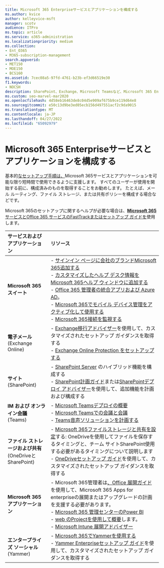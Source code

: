 ```yaml
---
title: Microsoft 365 Enterpriseサービスとアプリケーションを構成する
ms.author: kvice
author: kelleyvice-msft
manager: scotv
audience: ITPro
ms.topic: article
ms.service: o365-administration
ms.localizationpriority: medium
ms.collection:
- Ent_O365
- M365-subscription-management
search.appverid:
- MET150
- MOE150
- BCS160
ms.assetid: 7cec08a5-97fd-4761-b23b-ef3d66519e30
f1.keywords:
- NOCSH
description: SharePoint、Exchange、Microsoft Teamsなど、Microsoft 365 Enterpriseサービスとアプリケーションを構成します。
ms.custom: seo-marvel-mar2020
ms.openlocfilehash: 4d58eb16463de8c04d5e909af675b9ce119d64e8
ms.sourcegitcommit: e50c13d9be3ed05ecb156d497551acf2c9da9015
ms.translationtype: MT
ms.contentlocale: ja-JP
ms.lasthandoff: 04/27/2022
ms.locfileid: "65092979"
---
```

# <a name="configure-microsoft-365-enterprise-services-and-applications"></a>Microsoft 365 Enterpriseサービスとアプリケーションを構成する

基本的[なセットアップ手順は、](../admin/setup/setup.md)Microsoft 365サービスとアプリケーションを可能な限り短時間で使用できるように支援します。 すべてのユーザーが使用を開始する前に、構成済みのものを取得することをお勧めします。 たとえば、メール ルーティング、ファイル ストレージ、または共有ポリシーを構成する場合などです。 
  
Microsoft 365のセットアップに関するヘルプが必要な場合は、**[Microsoft 365](https://www.microsoft.com/fasttrack/microsoft-365)**[サービスとOffice 365 サービスのFastTrackまたはセットアップ ガイドを](setup-guides-for-microsoft-365.md)使用します。
  
|**サービスおよびアプリケーション**|**リソース**|
|:-----|:-----|
|**Microsoft 365 スイート** |- [サインイン ページに会社のブランドMicrosoft 365追加する](https://support.office.com/article/Add-your-company-branding-to-Office-365-Sign-In-Page-a1229cdb-ce19-4da5-90c7-2b9b146aef0a) <br> - [カスタマイズしたヘルプ デスク情報をMicrosoft 365ヘルプ ウィンドウに追加する](https://support.office.com/article/Add-customized-help-desk-info-to-the-Office-365-help-pane-9dd9b104-68f7-4d49-9a30-82561c7d79a3) <br> - [Office 365 管理者の統合アプリおよび Azure AD](https://support.office.com/article/Integrated-Apps-and-Azure-AD-for-Office-365-administrators-cb2250e3-451e-416f-bf4e-363549652c2a)。  <br> - [Microsoft 365でモバイル デバイス管理をアクティブ化して使用する](https://support.office.microsoft.com/article/Manage-mobile-devices-in-Office-365-dd892318-bc44-4eb1-af00-9db5430be3cd) <br> - [Microsoft 365接続を監視する](monitor-connectivity.md) |
|**電子メール** <br> (Exchange Online) | - [Exchange移行アドバイザー](https://aka.ms/office365setup)を使用して、カスタマイズされたセットアップ ガイダンスを取得する  <br> - [Exchange Online Protection をセットアップする](/exchange/standalone-eop/set-up-your-eop-service) |
|**サイト** <br> (SharePoint) | - [SharePoint Server](/SharePoint/hybrid/hybrid) のハイブリッド機能を構成する <br> - [SharePoint計画ガイド](https://support.office.com/article/SharePoint-Online-Planning-Guide-for-Office-365-for-business-d5089cdf-3fd2-4230-acbd-20ecda2f9bb8)または[SharePointデプロイ アドバイザー](https://aka.ms/spoguidance)を使用して、追加機能を計画および構成する|
|**IM および オンライン会議** <br> (Teams) | - [Microsoft Teamsデプロイの概要](/microsoftteams/deploy-overview)<br> - [Microsoft Teamsでの会議と会議](/microsoftteams/deploy-meetings-microsoft-teams-landing-page) <br> - [Teams音声ソリューションを計画する](/microsoftteams/cloud-voice-landing-page) |
| **ファイル ストレージおよび共有** <br> (OneDriveとSharePoint) | - [Microsoft 365ファイルストレージと共有を設定](https://support.office.com/article/7aa9cdc8-2245-4218-81ee-86fa7c35f1de#BKMK_WhatDif)する: OneDriveを使用してファイルを保存するタイミングと、チーム サイトSharePoint使用する必要があるタイミングについて説明します <br> - [OneDriveセットアップ ガイド](https://aka.ms/OD4Bguidance)を使用して、カスタマイズされたセットアップ ガイダンスを取得する |
|**Microsoft 365 アプリケーション** | - Microsoft 365管理者は[、Office 展開ガイド](/deployoffice)を使用して、Microsoft 365 Apps for enterpriseの展開またはアップグレードの計画を支援する必要があります。  <br> - [Microsoft 365 管理センターのPower BI](https://support.office.com/article/Power-BI-for-Office-365-Admin-Center-Help-5e391ecb-500c-47a3-bd0f-a6173b541044) <br> - [web のProjectを使用して概要](/project-for-the-web/projectforweb-admin-home)します。  <br> - [Microsoft Intune 展開アドバイザー](/mem/intune/) |
|**エンタープライズ ソーシャル** <br> (Yammer) | - [Microsoft 365でYammerを使用する](https://support.office.com/article/Plan-for-Yammer-integration-with-Office-365-4086681f-6de1-4d39-aa72-752b2af1cbd7)  <br> - [Yammer Enterpriseセットアップ ガイド](https://aka.ms/yammerdeploy)を使用して、カスタマイズされたセットアップ ガイダンスを取得する |
